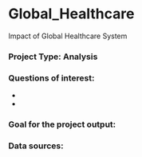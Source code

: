 # Global_Healthcare
Impact of Global Healthcare System

### Project Type: Analysis

### Questions of interest:
- 
- 

### Goal for the project output:


### Data sources: